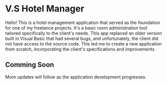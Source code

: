 # V.S Hotel Manager

Hello! This is a hotel management application that served as the foundation for one of my freelance projects. It's a basic room administration tool tailored specifically to the client's needs. This app replaced an older version built in Visual Basic that had several bugs, and unfortunately, the client did not have access to the source code. This led me to create a new application from scratch, incorporating the client's specifications and improvements


## Comming Soon 
More updates will follow as the application development progresses.